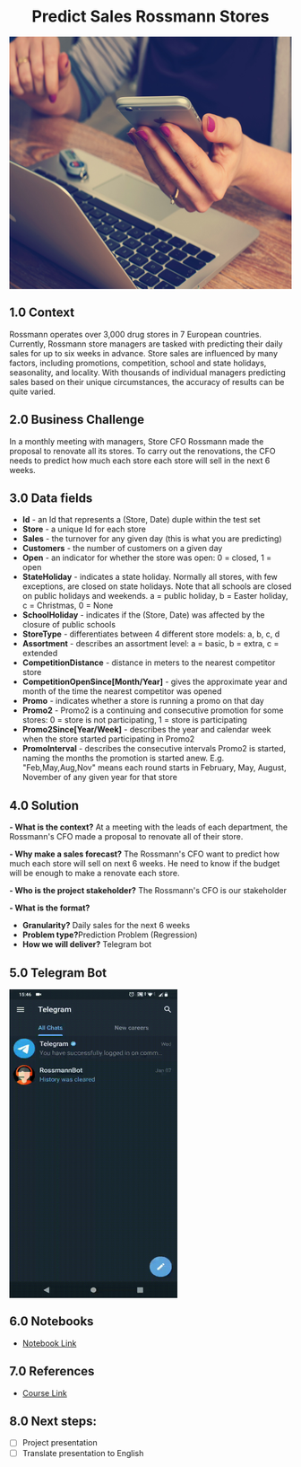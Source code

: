 <h1 align="center"> Predict Sales Rossmann Stores </h1> 

<img align="center"  height="450" width="1000" src="https://github.com/brunalimap/DataScience_em_Producao/blob/main/img/img01.jpg" >


## 1.0 Context

<p> Rossmann operates over 3,000 drug stores in 7 European countries. Currently, Rossmann store managers are tasked with predicting their daily sales for up to six weeks in advance. Store sales are influenced by many factors, including promotions, competition, school and state holidays, seasonality, and locality. With thousands of individual managers predicting sales based on their unique circumstances, the accuracy of results can be quite varied. </p>

## 2.0 Business Challenge

<p> In a monthly meeting with managers, Store CFO Rossmann made the proposal to renovate all its stores. To carry out the renovations, the CFO needs to predict how much each store each store will sell in the next 6 weeks. </p>

## 3.0 Data fields

- <b>Id</b> - an Id that represents a (Store, Date) duple within the test set
- <b>Store</b> - a unique Id for each store
- <b>Sales</b> - the turnover for any given day (this is what you are predicting)
- <b>Customers</b> - the number of customers on a given day
- <b>Open</b> - an indicator for whether the store was open: 0 = closed, 1 = open
- <b>StateHoliday</b> - indicates a state holiday. Normally all stores, with few exceptions, are closed on state holidays. Note that all schools are closed on public holidays and weekends. a = public holiday, b = Easter holiday, c = Christmas, 0 = None
- <b>SchoolHoliday</b> - indicates if the (Store, Date) was affected by the closure of public schools
- <b>StoreType</b> - differentiates between 4 different store models: a, b, c, d
- <b>Assortment</b> - describes an assortment level: a = basic, b = extra, c = extended
- <b>CompetitionDistance</b> - distance in meters to the nearest competitor store
- <b>CompetitionOpenSince[Month/Year]</b> - gives the approximate year and month of the time the nearest competitor was opened
- <b>Promo</b> - indicates whether a store is running a promo on that day
- <b>Promo2</b> - Promo2 is a continuing and consecutive promotion for some stores: 0 = store is not participating, 1 = store is participating
- <b>Promo2Since[Year/Week]</b> - describes the year and calendar week when the store started participating in Promo2
- <b>PromoInterval</b> - describes the consecutive intervals Promo2 is started, naming the months the promotion is started anew. E.g. "Feb,May,Aug,Nov" means each round starts in February, May, August, November of any given year for that store

## 4.0 Solution 

<b>- What is the context?</b>
At a meeting with the leads of each department, the Rossmann's CFO made a proposal to renovate all of their store.

<b>- Why make a sales forecast?</b>
The Rossmann's CFO want to predict how much each store will sell on next 6 weeks. He need to know if the budget will be enough to make a renovate each store.

<b>- Who is the project stakeholder?</b>
The Rossmann's CFO is our stakeholder

<b>- What is the format?</b>
- <b> Granularity?</b> Daily sales for the next 6 weeks
- <b>Problem type?</b>Prediction Problem (Regression)
- <b>How we will deliver?</b> Telegram bot


## 5.0 Telegram Bot

<img align="center" height="550" width="300" src="https://github.com/brunalimap/DataScience_em_Producao/blob/main/img/rossmann_video.gif">

## 6.0 Notebooks
- [Notebook Link](https://github.com/brunalimap/DataScience_em_Producao/blob/main/notebooks/m010_v01_store_sales_prediction.ipynb) 

## 7.0  References
- [Course Link](https://sejaumdatascientist.com/como-ser-um-data-scientist/) 

## 8.0 Next steps:

- [ ] Project presentation
- [ ] Translate presentation to English
